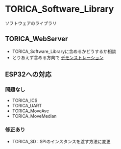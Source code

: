 # TORICA_Software_Library
ソフトウェアのライブラリ
## TORICA_WebServer
- TORICA_Software_Libraryに含めるかどうするか相談
- とりあえず含める方向で
[デモンストレーション](https://00kenno.github.io/publisher/demo/)
## ESP32への対応
### 問題なし
- TORICA_ICS
- TORICA_UART
- TORICA_MoveAve
- TORICA_MoveMedian
### 修正あり
- TORICA_SD : SPIのインスタンスを渡す方法に変更